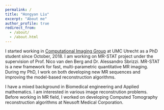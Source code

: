 ```yaml
---
permalink: /
title: "Hongyan Liu"
excerpt: "About me"
author_profile: true
redirect_from: 
  - /about/
  - /about.html
---
```


I started working in [Computational Imaging Group](https://compimag.org) at UMC Utrecht as a PhD student since October, 2018. I am working on MR-STAT project under the supervision of Prof. Nico van den Berg and Dr. Alessandro Sbrizzi. MR-STAT is a new framework for fast, multi-parametric quantitative MR imaging. During my PhD, I work on both developing new MR sequences and improving the model-based reconstruction algorithms.  

I have a mixed background in Biomedical engineering and Applied mathematics. I am interested in various image reconstrution problems. Before working in MR field, I worked on developing Computed Tomography reconstruction algorithms at Neusoft Medical Corporation.


